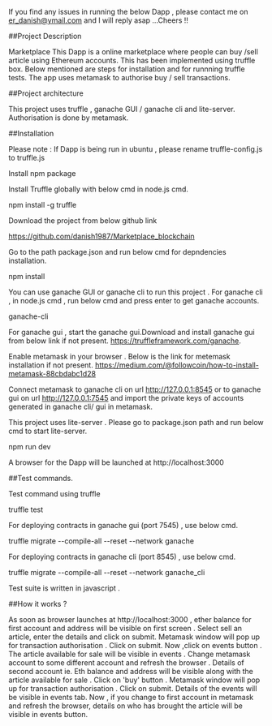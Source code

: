 If you find any issues in running the below Dapp , please contact me on er_danish@ymail.com and I will reply asap ...Cheers !!

##Project Description

Marketplace This Dapp is a online marketplace where people can buy /sell article using Ethereum accounts. This has been implemented using truffle box. Below mentioned are steps for installation and for runnning truffle tests. The app uses metamask to authorise buy / sell transactions.

##Project architecture

This project uses truffle , ganache GUI / ganache cli and lite-server. Authorisation is done by metamask.

##Installation

Please note : If Dapp is being run in ubuntu , please rename truffle-config.js to truffle.js

Install npm package

Install Truffle globally with below cmd in node.js cmd.

npm install -g truffle

Download the project from below github link

https://github.com/danish1987/Marketplace_blockchain

Go to the path package.json and run below cmd for depndencies installation.

npm install

You can use ganache GUI or ganache cli to run this project . For ganache cli , in node.js cmd , run below cmd and press enter to get ganache accounts.

ganache-cli

For ganache gui , start the ganache gui.Download and install ganache gui from below link if not present. https://truffleframework.com/ganache.

Enable metamask in your browser . Below is the link for metemask installation if not present. https://medium.com/@followcoin/how-to-install-metamask-88cbdabc1d28

Connect metamask to ganache cli on url http://127.0.0.1:8545 or to ganache gui on url http://127.0.0.1:7545 and import the private keys of accounts generated in ganache cli/ gui in metamask.

This project uses lite-server . Please go to package.json path and run below cmd to start lite-server.

npm run dev

A browser for the Dapp will be launched at http://localhost:3000

##Test commands.

Test command using truffle

truffle test

For deploying contracts in ganache gui (port 7545) , use below cmd.

truffle migrate --compile-all --reset --network ganache

For deploying contracts in ganache cli (port 8545) , use below cmd.

truffle migrate --compile-all --reset --network ganache_cli

Test suite is written in javascript .

##How it works ?

As soon as browser launches at http://localhost:3000 , ether balance for first account and address will be visible on first screen .
Select sell an article, enter the details and click on submit.
Metamask window will pop up for transaction authorisation . Click on submit.
Now ,click on events button . The article available for sale will be visible in events .
Change metamask account to some different account and refresh the browser . Details of second account ie. Eth balance and address will be visible along with the article available for sale .
Click on 'buy' button .
Metamask window will pop up for transaction authorisation . Click on submit.
Details of the events will be visible in events tab.
Now , if you change to first account in metamask and refresh the browser, details on who has brought the article will be visible in events button.